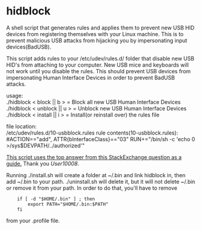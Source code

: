 # hidblock
A shell script that generates rules and applies them to prevent new USB HID 
devices from registering themselves with your Linux machine. This is to prevent 
malicious USB attacks from hijacking you by impersonating input devices(BadUSB).    

This script adds rules to your /etc/udev/rules.d/ folder that disable
new USB HID's from attaching to your computer. New USB mice and keyboards
will not work until you disable the rules. This should prevent USB devices 
from impersonating Human Interface Devices in order to prevent BadUSB attacks.    
 
usage:  
       ./hidblock < block || b > = Block all new USB Human Interface Devices  
       ./hidblock < unblock || u > = Unblock new USB Human Interface Devices  
       ./hidblock < install || i > = Install(or reinstall over) the rules file    

file location:  
       /etc/udev/rules.d/10-usbblock.rules rule contents(10-usbblock.rules):  
       #ACTION=="add", ATTR{bInterfaceClass}=="03" RUN+="/bin/sh -c 'echo 0 >/sys$DEVPATH/../authorized'"    


[This script uses the top answer from this StackExchange question as a guide.](https://security.stackexchange.com/questions/64524/how-to-prevent-badusb-attacks-on-linux-desktop) Thank you *User10008*.  

Running ./install.sh will create a folder at ~/.bin and link hidblock in, then 
add ~/.bin to your path. ./uninstall.sh will delete it, but it will not delete 
~/.bin or remove it from your path. In order to do that, you'll have to remove  

        if [ -d "$HOME/.bin" ] ; then
            export PATH="$HOME/.bin:$PATH"
        fi

from your .profile file.